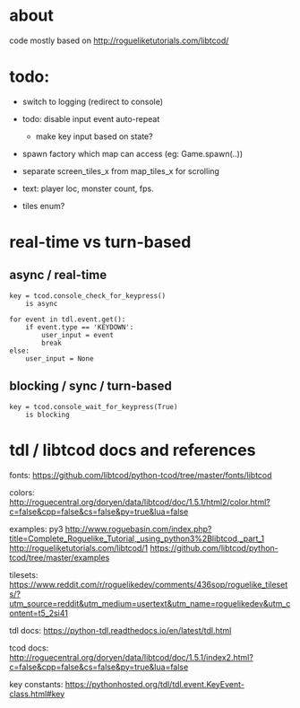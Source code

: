 # about

code mostly based on http://rogueliketutorials.com/libtcod/

# todo:

- switch to logging (redirect to console) 

- todo: disable input event auto-repeat
    - make key input based on state? 

- spawn factory which map can access (eg: Game.spawn(..))
- separate screen_tiles_x from map_tiles_x for scrolling
- text: player loc, monster count, fps.
- tiles enum?

# real-time vs turn-based


## async / real-time

    key = tcod.console_check_for_keypress()
        is async
       
    for event in tdl.event.get():
        if event.type == 'KEYDOWN':
            user_input = event
            break
    else:
        user_input = None
               
## blocking / sync / turn-based
       
    key = tcod.console_wait_for_keypress(True)
        is blocking                   
    
# tdl / libtcod docs and references

fonts:
    https://github.com/libtcod/python-tcod/tree/master/fonts/libtcod
        
colors:
    http://roguecentral.org/doryen/data/libtcod/doc/1.5.1/html2/color.html?c=false&cpp=false&cs=false&py=true&lua=false
    
examples:
    py3 http://www.roguebasin.com/index.php?title=Complete_Roguelike_Tutorial,_using_python3%2Blibtcod,_part_1
    http://rogueliketutorials.com/libtcod/1
    https://github.com/libtcod/python-tcod/tree/master/examples

tilesets:
    https://www.reddit.com/r/roguelikedev/comments/436sop/roguelike_tilesets/?utm_source=reddit&utm_medium=usertext&utm_name=roguelikedev&utm_content=t5_2si41

tdl docs:
    https://python-tdl.readthedocs.io/en/latest/tdl.html
    
tcod docs:
    http://roguecentral.org/doryen/data/libtcod/doc/1.5.1/index2.html?c=false&cpp=false&cs=false&py=true&lua=false
    
key constants:
    https://pythonhosted.org/tdl/tdl.event.KeyEvent-class.html#key
    